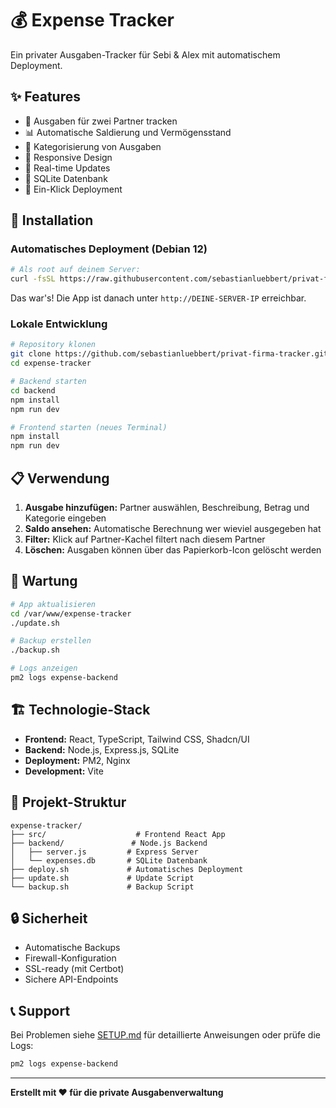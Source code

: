 
# 💰 Expense Tracker

Ein privater Ausgaben-Tracker für Sebi & Alex mit automatischem Deployment.

## ✨ Features

- 💸 Ausgaben für zwei Partner tracken
- 📊 Automatische Saldierung und Vermögensstand
- 🎯 Kategorisierung von Ausgaben
- 📱 Responsive Design
- 🔄 Real-time Updates
- 💾 SQLite Datenbank
- 🚀 Ein-Klick Deployment

## 🚀 Installation

### Automatisches Deployment (Debian 12)

```bash
# Als root auf deinem Server:
curl -fsSL https://raw.githubusercontent.com/sebastianluebbert/privat-firma-tracker/main/deploy.sh | bash
```

Das war's! Die App ist danach unter `http://DEINE-SERVER-IP` erreichbar.

### Lokale Entwicklung

```bash
# Repository klonen
git clone https://github.com/sebastianluebbert/privat-firma-tracker.git
cd expense-tracker

# Backend starten
cd backend
npm install
npm run dev

# Frontend starten (neues Terminal)
npm install
npm run dev
```

## 📋 Verwendung

1. **Ausgabe hinzufügen:** Partner auswählen, Beschreibung, Betrag und Kategorie eingeben
2. **Saldo ansehen:** Automatische Berechnung wer wieviel ausgegeben hat
3. **Filter:** Klick auf Partner-Kachel filtert nach diesem Partner
4. **Löschen:** Ausgaben können über das Papierkorb-Icon gelöscht werden

## 🔧 Wartung

```bash
# App aktualisieren
cd /var/www/expense-tracker
./update.sh

# Backup erstellen
./backup.sh

# Logs anzeigen
pm2 logs expense-backend
```

## 🏗️ Technologie-Stack

- **Frontend:** React, TypeScript, Tailwind CSS, Shadcn/UI
- **Backend:** Node.js, Express.js, SQLite
- **Deployment:** PM2, Nginx
- **Development:** Vite

## 📁 Projekt-Struktur

```
expense-tracker/
├── src/                    # Frontend React App
├── backend/               # Node.js Backend
│   ├── server.js         # Express Server
│   └── expenses.db       # SQLite Datenbank
├── deploy.sh             # Automatisches Deployment
├── update.sh             # Update Script
└── backup.sh             # Backup Script
```

## 🔒 Sicherheit

- Automatische Backups
- Firewall-Konfiguration
- SSL-ready (mit Certbot)
- Sichere API-Endpoints

## 📞 Support

Bei Problemen siehe [SETUP.md](SETUP.md) für detaillierte Anweisungen oder prüfe die Logs:

```bash
pm2 logs expense-backend
```

---

**Erstellt mit ❤️ für die private Ausgabenverwaltung**
